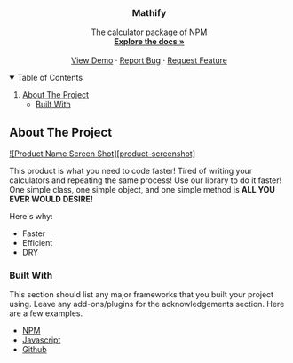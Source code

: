 <!-- PROJECT LOGO -->
<br />
<p align="center">

  <h3 align="center">Mathify</h3>

  <p align="center">
The calculator package of NPM
    <br />
    <a href="https://github.com/ShivanshGupta1/Mathify"><strong>Explore the docs »</strong></a>
    <br />
    <br />
    <a href="https://github.com/ShivanshGupta1/Mathify">View Demo</a>
    ·
    <a href="https://github.com/ShivanshGupta1/Mathify/issues">Report Bug</a>
    ·
    <a href="https://github.com/ShivanshGupta1/Mathify/issues">Request Feature</a>
  </p>
</p>



<!-- TABLE OF CONTENTS -->
<details open="open">
  <summary>Table of Contents</summary>
  <ol>
    <li>
      <a href="#about-the-project">About The Project</a>
      <ul>
        <li><a href="#built-with">Built With</a></li>
      </ul>
    </li>
  </ol>
</details>



<!-- ABOUT THE PROJECT -->
## About The Project

[![Product Name Screen Shot][product-screenshot]]("https://github.com/ShivanshGupta1/Mathify)

This product is what you need to code faster! Tired of writing your calculators and repeating the same process! Use our library to do it faster! One simple class, one simple object, and one simple method is **ALL YOU EVER WOULD DESIRE!**

Here's why:
* Faster
* Efficient
* DRY



### Built With

This section should list any major frameworks that you built your project using. Leave any add-ons/plugins for the acknowledgements section. Here are a few examples.
* [NPM](https://npmjs.com/)
* [Javascript](https://developer.mozilla.org/en-US/docs/Web/JavaScript)
* [Github](https://github.com/)

